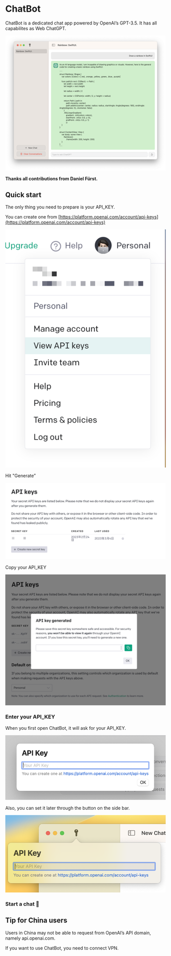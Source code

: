 # ChatBot

ChatBot is a dedicated chat app powered by OpenAI’s GPT-3.5. It has all capabilites as Web ChatGPT.

![](/imgs/screenshot.png)

**Thanks all contributions from Daniel Fürst.**

## Quick start

The only thing you need to prepare is your API_KEY. 

You can create one from [https://platform.openai.com/account/api-keys](https://platform.openai.com/account/api-keys)

![](/imgs/step-1.png)

Hit "Generate”

![](/imgs/step-2.png)

Copy your API_KEY

![](/imgs/step-3.png)

### Enter your API_KEY

When you first open ChatBot, it will ask for your API_KEY.

![](/imgs/api-key-startup.png)

Also, you can set it later through the button on the side bar.

![](/imgs/api-key-toolbar.png)

### Start a chat 🥳

## Tip for China users

Users in China may not be able to request from OpenAI’s API domain, namely api.openai.com.

If you want to use ChatBot, you need to connect VPN.